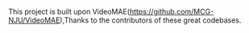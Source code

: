This project is built upon VideoMAE(https://github.com/MCG-NJU/VideoMAE),Thanks to the contributors of these great codebases.
